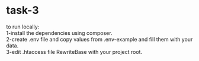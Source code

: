 # task-3  
to run locally:  
1-install the dependencies using composer.  
2-create .env file and copy values from .env-example and fill them with your data.  
3-edit .htaccess file RewriteBase with your project root.
